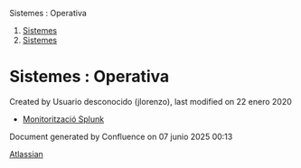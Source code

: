 Sistemes : Operativa  

1.  [Sistemes](index.md)
2.  [Sistemes](Sistemes_13893749.md)

Sistemes : Operativa
====================

Created by Usuario desconocido (jlorenzo), last modified on 22 enero 2020

*   [Monitorització Splunk](30869864.md)

  

Document generated by Confluence on 07 junio 2025 00:13

[Atlassian](http://www.atlassian.com/)